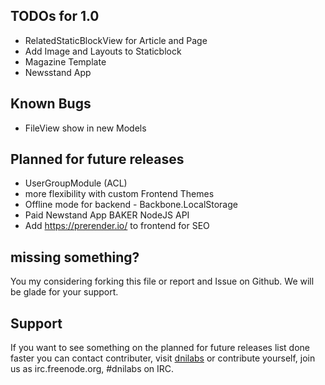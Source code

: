 ## TODOs for 1.0
  * RelatedStaticBlockView for Article and Page
  * Add Image and Layouts to Staticblock
  * Magazine Template
  * Newsstand App

## Known Bugs
  * FileView show in new Models

## Planned for future releases
  * UserGroupModule (ACL)
  * more flexibility with custom Frontend Themes
  * Offline mode for backend - Backbone.LocalStorage
  * Paid Newstand App BAKER NodeJS API
  * Add https://prerender.io/ to frontend for SEO

## missing something?
You my considering forking this file or report and Issue on Github. We will be glade for your support.

## Support
If you want to see something on the planned for future releases list done faster you can contact contributer, visit [dnilabs](www.dnilabs.com) or contribute yourself, join us as irc.freenode.org, #dnilabs on IRC.
